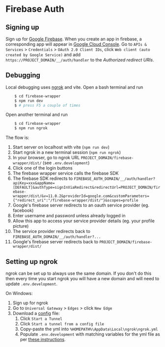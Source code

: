 # Firebase Auth

## Signing up

Sign up for [Google Firebase](https://console.firebase.google.com). When you
create an app in firebase, a corresponding app will appear in
[Google Cloud Console](https://console.cloud.google.com). Go to
`APIs & Services` > `Credentials` > `OAuth 2.0 Client IDs`, click
`Web client (auto created by Google Service)` and add
`https://PROJECT_DOMAIN/__/auth/handler` to the _Authorized redirect URIs_.

## Debugging

Local debugging uses [ngrok](https://ngrok.com) and vite. Open a bash terminal
and run

```bash
    $ cd firebase-wrapper
    $ npm run dev
    $ # press F5 a couple of times
```

Open another terminal and run

```bash
    $ cd firebase-wrapper
    $ npm run ngrok
```

The flow is:

1. Start server on localhost with vite (`npm run dev`)
1. Start ngrok in a new terminal session (`npm run ngrok`)
1. In your browser, go to ngrok URL `PROJECT_DOMAIN/firebase-wrapper/dist/` (see
   `.env.development`)
1. Click one of the login buttons
1. The firebase wrapper service calls the firebase SDK
1. The firebase SDK redirects to
   `FIREBASE_AUTH_DOMAIN/__/auth/handler?apiKey=xxx&appName=[DEFAULT]&authType=signInViaRedirect&redirectUrl=PROJECT_DOMAIN/firebase-wrapper/dist/&v=11.0.2&providerId=google.com&customParameters={"redirect_uri":"/firebase-wrapper/dist/"}&scopes=profile`
1. Google's firebase server redirects to an oauth service provider (eg.
   facebook)
1. Enter username and password unless already logged in
1. Allow this app to access your service provider details (eg. your profile
   picture)
1. The service provider redirects back to
   `FIREBASE_AUTH_DOMAIN/__/auth/handler?...`
1. Google's firebase server redirects back to
   `PROJECT_DOMAIN/firebase-wrapper/dist/`

## Setting up ngrok

ngrok can be set up to always use the same domain. If you don't do this then
every time you start ngrok you will have a new domain and will need to update
`.env.development`.

On Windows:

1. Sign up for ngrok
1. Go to `Universal Gateway` > `Edges` > click `New Edge`
1. Download a [config](https://ngrok.com/docs/agent/config/) file:
    1. Click `Start a Tunnel`
    1. Click `Start a tunnel from a config file`
    1. Copy-paste the yml into `%HOMEPATH%\AppData\Local\ngrok\ngrok.yml`
    1. Populate `.env.development` with matching variables for the yml file as
       per [these instructions](/firebase-wrapper/docs/ngrok.example.yml).
